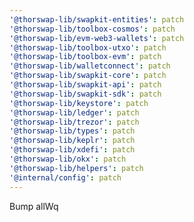 ```yaml
---
'@thorswap-lib/swapkit-entities': patch
'@thorswap-lib/toolbox-cosmos': patch
'@thorswap-lib/evm-web3-wallets': patch
'@thorswap-lib/toolbox-utxo': patch
'@thorswap-lib/toolbox-evm': patch
'@thorswap-lib/walletconnect': patch
'@thorswap-lib/swapkit-core': patch
'@thorswap-lib/swapkit-api': patch
'@thorswap-lib/swapkit-sdk': patch
'@thorswap-lib/keystore': patch
'@thorswap-lib/ledger': patch
'@thorswap-lib/trezor': patch
'@thorswap-lib/types': patch
'@thorswap-lib/keplr': patch
'@thorswap-lib/xdefi': patch
'@thorswap-lib/okx': patch
'@thorswap-lib/helpers': patch
'@internal/config': patch
---
```


Bump allWq
